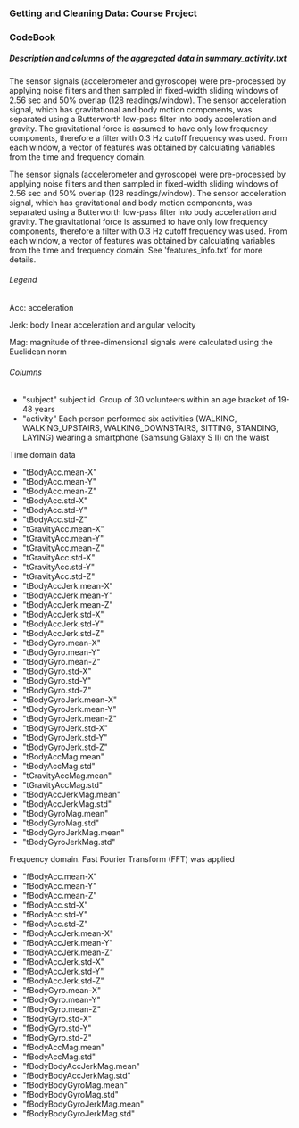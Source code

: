 ### Getting and Cleaning Data: Course Project

### CodeBook

##### Description and columns of the aggregated data in summary_activity.txt

The sensor signals (accelerometer and gyroscope) were pre-processed by applying noise filters and then sampled in fixed-width sliding windows of 2.56 sec and 50% overlap (128 readings/window). The sensor acceleration signal, which has gravitational and body motion components, was separated using a Butterworth low-pass filter into body acceleration and gravity. The gravitational force is assumed to have only low frequency components, therefore a filter with 0.3 Hz cutoff frequency was used. From each window, a vector of features was obtained by calculating variables from the time and frequency domain. 

The sensor signals (accelerometer and gyroscope) were pre-processed by applying noise filters and then sampled in fixed-width sliding windows of 2.56 sec and 50% overlap (128 readings/window). The sensor acceleration signal, which has gravitational and body motion components, was separated using a Butterworth low-pass filter into body acceleration and gravity. The gravitational force is assumed to have only low frequency components, therefore a filter with 0.3 Hz cutoff frequency was used. From each window, a vector of features was obtained by calculating variables from the time and frequency domain. See 'features_info.txt' for more details. 

###### Legend

Acc: acceleration

Jerk: body linear acceleration and angular velocity

Mag: magnitude of three-dimensional signals were calculated using the Euclidean norm

###### Columns 

* "subject" subject id. Group of 30 volunteers within an age bracket of 19-48 years
* "activity" Each person performed six activities (WALKING, WALKING_UPSTAIRS, WALKING_DOWNSTAIRS, SITTING, STANDING, LAYING) wearing a smartphone (Samsung Galaxy S II) on the waist

Time domain data

* "tBodyAcc.mean-X" 
* "tBodyAcc.mean-Y"          
* "tBodyAcc.mean-Z"
* "tBodyAcc.std-X"
* "tBodyAcc.std-Y"
* "tBodyAcc.std-Z"           
* "tGravityAcc.mean-X" 
* "tGravityAcc.mean-Y"
* "tGravityAcc.mean-Z"
* "tGravityAcc.std-X"        
* "tGravityAcc.std-Y"
* "tGravityAcc.std-Z"
* "tBodyAccJerk.mean-X"
* "tBodyAccJerk.mean-Y"      
* "tBodyAccJerk.mean-Z"
* "tBodyAccJerk.std-X"
* "tBodyAccJerk.std-Y"
* "tBodyAccJerk.std-Z"       
* "tBodyGyro.mean-X"
* "tBodyGyro.mean-Y"
* "tBodyGyro.mean-Z"
* "tBodyGyro.std-X"          
* "tBodyGyro.std-Y"
* "tBodyGyro.std-Z"
* "tBodyGyroJerk.mean-X"
* "tBodyGyroJerk.mean-Y"     
* "tBodyGyroJerk.mean-Z"
* "tBodyGyroJerk.std-X"
* "tBodyGyroJerk.std-Y"
* "tBodyGyroJerk.std-Z"      
* "tBodyAccMag.mean"
* "tBodyAccMag.std"
* "tGravityAccMag.mean"
* "tGravityAccMag.std"       
* "tBodyAccJerkMag.mean"
* "tBodyAccJerkMag.std"
* "tBodyGyroMag.mean"
* "tBodyGyroMag.std"         
* "tBodyGyroJerkMag.mean"
* "tBodyGyroJerkMag.std"

Frequency domain. Fast Fourier Transform (FFT) was applied

* "fBodyAcc.mean-X"
* "fBodyAcc.mean-Y"          
* "fBodyAcc.mean-Z"
* "fBodyAcc.std-X"
* "fBodyAcc.std-Y"
* "fBodyAcc.std-Z"           
* "fBodyAccJerk.mean-X"
* "fBodyAccJerk.mean-Y"
* "fBodyAccJerk.mean-Z"
* "fBodyAccJerk.std-X"       
* "fBodyAccJerk.std-Y"
* "fBodyAccJerk.std-Z"
* "fBodyGyro.mean-X" 
* "fBodyGyro.mean-Y"         
* "fBodyGyro.mean-Z" 
* "fBodyGyro.std-X"   
* "fBodyGyro.std-Y"      
* "fBodyGyro.std-Z"          
* "fBodyAccMag.mean"     
* "fBodyAccMag.std"        
* "fBodyBodyAccJerkMag.mean" 
* "fBodyBodyAccJerkMag.std"  
* "fBodyBodyGyroMag.mean"   
* "fBodyBodyGyroMag.std"   
* "fBodyBodyGyroJerkMag.mean"
* "fBodyBodyGyroJerkMag.std" 
